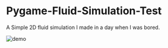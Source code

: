 # Pygame-Fluid-Simulation-Test
A Simple 2D fluid simulation I made in a day when I was bored.

![demo](https://raw.githubusercontent.com/DenizErdemAras/Pygame-Fluid-Simulation-Test/main/SimPreview.gif)
